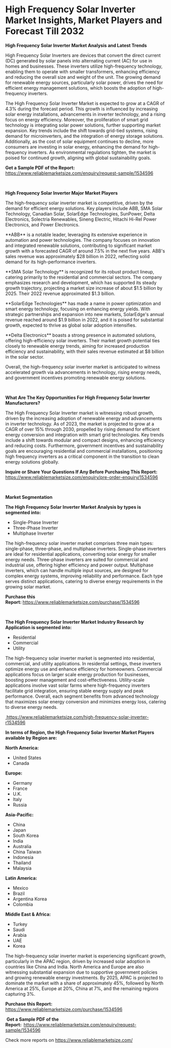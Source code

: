 <p><h1>High Frequency Solar Inverter Market Insights, Market Players and Forecast Till 2032</h1></p><p><strong>High Frequency Solar Inverter Market Analysis and Latest Trends</strong></p>
<p><p>High Frequency Solar Inverters are devices that convert the direct current (DC) generated by solar panels into alternating current (AC) for use in homes and businesses. These inverters utilize high-frequency technology, enabling them to operate with smaller transformers, enhancing efficiency and reducing the overall size and weight of the unit. The growing demand for renewable energy sources, particularly solar power, drives the need for efficient energy management solutions, which boosts the adoption of high-frequency inverters.</p><p>The High Frequency Solar Inverter Market is expected to grow at a CAGR of 4.3% during the forecast period. This growth is influenced by increasing solar energy installations, advancements in inverter technology, and a rising focus on energy efficiency. Moreover, the proliferation of smart grid technology is integrating solar power solutions, further supporting market expansion. Key trends include the shift towards grid-tied systems, rising demand for microinverters, and the integration of energy storage solutions. Additionally, as the cost of solar equipment continues to decline, more consumers are investing in solar energy, enhancing the demand for high-frequency inverters. As environmental regulations tighten, the market is poised for continued growth, aligning with global sustainability goals.</p></p>
<p><strong>Get a Sample PDF of the Report:&nbsp;</strong> <a href="https://www.reliablemarketsize.com/enquiry/request-sample/1534596?utm_campaign=1995&utm_medium=2&utm_source=Github&utm_content=ia&utm_term=17022025&utm_id=high-frequency-solar-inverter">https://www.reliablemarketsize.com/enquiry/request-sample/1534596</a></p>
<p>&nbsp;</p>
<p><strong>High Frequency Solar Inverter Major Market Players</strong></p>
<p><p>The high-frequency solar inverter market is competitive, driven by the demand for efficient energy solutions. Key players include ABB, SMA Solar Technology, Canadian Solar, SolarEdge Technologies, SunPower, Delta Electronics, Solectria Renewables, Sineng Electric, Hitachi Hi-Rel Power Electronics, and Power Electronics.</p><p>**ABB** is a notable leader, leveraging its extensive experience in automation and power technologies. The company focuses on innovation and integrated renewable solutions, contributing to significant market growth with a forecasted CAGR of around 7.5% in the next five years. ABB's sales revenue was approximately $28 billion in 2022, reflecting solid demand for its high-performance inverters.</p><p>**SMA Solar Technology** is recognized for its robust product lineup, catering primarily to the residential and commercial sectors. The company emphasizes research and development, which has supported its steady growth trajectory, projecting a market size increase of about $1.5 billion by 2025. Their 2022 revenue approximated $1.3 billion.</p><p>**SolarEdge Technologies** has made a name in power optimization and smart energy technology, focusing on enhancing energy yields. With strategic partnerships and expansion into new markets, SolarEdge's annual revenue reached around $1.9 billion in 2022, and it is poised for substantial growth, expected to thrive as global solar adoption intensifies.</p><p>**Delta Electronics** boasts a strong presence in automated solutions, offering high-efficiency solar inverters. Their market growth potential ties closely to renewable energy trends, aiming for increased production efficiency and sustainability, with their sales revenue estimated at $8 billion in the solar sector.</p><p>Overall, the high-frequency solar inverter market is anticipated to witness accelerated growth via advancements in technology, rising energy needs, and government incentives promoting renewable energy solutions.</p></p>
<p>&nbsp;</p>
<p><strong>What Are The Key Opportunities For High Frequency Solar Inverter Manufacturers?</strong></p>
<p><p>The High Frequency Solar Inverter market is witnessing robust growth, driven by the increasing adoption of renewable energy and advancements in inverter technology. As of 2023, the market is projected to grow at a CAGR of over 15% through 2030, propelled by rising demand for efficient energy conversion and integration with smart grid technologies. Key trends include a shift towards modular and compact designs, enhancing efficiency and reducing costs. Furthermore, government incentives and sustainability goals are encouraging residential and commercial installations, positioning high frequency inverters as a critical component in the transition to clean energy solutions globally.</p></p>
<p><strong>Inquire or Share Your Questions If Any Before Purchasing This Report:</strong> <a href="https://www.reliablemarketsize.com/enquiry/pre-order-enquiry/1534596?utm_campaign=1995&utm_medium=2&utm_source=Github&utm_content=ia&utm_term=17022025&utm_id=high-frequency-solar-inverter">https://www.reliablemarketsize.com/enquiry/pre-order-enquiry/1534596</a></p>
<p>&nbsp;</p>
<p><strong>Market Segmentation</strong></p>
<p><strong>The High Frequency Solar Inverter Market Analysis by types is segmented into:</strong></p>
<p><ul><li>Single-Phase Inverter</li><li>Three-Phase Inverter</li><li>Multiphase Inverter</li></ul></p>
<p><p>The high-frequency solar inverter market comprises three main types: single-phase, three-phase, and multiphase inverters. Single-phase inverters are ideal for residential applications, converting solar energy for smaller energy needs. Three-phase inverters are suited for commercial and industrial use, offering higher efficiency and power output. Multiphase inverters, which can handle multiple input sources, are designed for complex energy systems, improving reliability and performance. Each type serves distinct applications, catering to diverse energy requirements in the growing solar market.</p></p>
<p><strong>Purchase this Report:&nbsp;</strong><a href="https://www.reliablemarketsize.com/purchase/1534596?utm_campaign=1995&utm_medium=2&utm_source=Github&utm_content=ia&utm_term=17022025&utm_id=high-frequency-solar-inverter">https://www.reliablemarketsize.com/purchase/1534596</a></p>
<p>&nbsp;</p>
<p><strong>The High Frequency Solar Inverter Market Industry Research by Application is segmented into:</strong></p>
<p><ul><li>Residential</li><li>Commercial</li><li>Utility</li></ul></p>
<p><p>The high-frequency solar inverter market is segmented into residential, commercial, and utility applications. In residential settings, these inverters optimize energy use and enhance efficiency for homeowners. Commercial applications focus on larger scale energy production for businesses, boosting power management and cost-effectiveness. Utility-scale applications involve vast solar farms where high-frequency inverters facilitate grid integration, ensuring stable energy supply and peak performance. Overall, each segment benefits from advanced technology that maximizes solar energy conversion and minimizes energy loss, catering to diverse energy needs.</p></p>
<p><a href="https://www.reliablemarketsize.com/high-frequency-solar-inverter-r1534596?utm_campaign=1995&utm_medium=2&utm_source=Github&utm_content=ia&utm_term=17022025&utm_id=high-frequency-solar-inverter">&nbsp;https://www.reliablemarketsize.com/high-frequency-solar-inverter-r1534596</a></p>
<p><strong>In terms of Region, the High Frequency Solar Inverter Market Players available by Region are:</strong></p>
<p>
    <p> <strong> North America: </strong>
        <ul>
            <li>United States</li>
            <li>Canada</li>
        </ul>
        </p> 
    <p> <strong> Europe: </strong>
        <ul>
            <li>Germany</li>
            <li>France</li>
            <li>U.K.</li>
            <li>Italy</li>
            <li>Russia</li>
        </ul>
        </p> 
    <p> <strong> Asia-Pacific: </strong>
        <ul>
            <li>China</li>
            <li>Japan</li>
            <li>South Korea</li>
            <li>India</li>
            <li>Australia</li>
            <li>China Taiwan</li>
            <li>Indonesia</li>
            <li>Thailand</li>
            <li>Malaysia</li>
        </ul>
        </p> 
    <p> <strong> Latin America: </strong>
        <ul>
            <li>Mexico</li>
            <li>Brazil</li>
            <li>Argentina Korea</li>
            <li>Colombia</li>
        </ul>
        </p> 
    <p> <strong> Middle East & Africa: </strong>
        <ul>
            <li>Turkey</li>
            <li>Saudi</li>
            <li>Arabia</li>
            <li>UAE</li>
            <li>Korea</li>
        </ul>
    </p>
    </p>
<p><p>The high-frequency solar inverter market is experiencing significant growth, particularly in the APAC region, driven by increased solar adoption in countries like China and India. North America and Europe are also witnessing substantial expansion due to supportive government policies and growing renewable energy investments. By 2025, APAC is projected to dominate the market with a share of approximately 45%, followed by North America at 25%, Europe at 20%, China at 7%, and the remaining regions capturing 3%.</p></p>
<p><strong>Purchase this Report: </strong><a href="https://www.reliablemarketsize.com/purchase/1534596?utm_campaign=1995&utm_medium=2&utm_source=Github&utm_content=ia&utm_term=17022025&utm_id=high-frequency-solar-inverter">https://www.reliablemarketsize.com/purchase/1534596</a></p>
<p>&nbsp;<strong>Get a Sample PDF of the Report:&nbsp;&nbsp;</strong><a href="https://www.reliablemarketsize.com/enquiry/request-sample/1534596?utm_campaign=1995&utm_medium=2&utm_source=Github&utm_content=ia&utm_term=17022025&utm_id=high-frequency-solar-inverter">https://www.reliablemarketsize.com/enquiry/request-sample/1534596</a></p>
<p><strong></strong></p>
<p>Check more reports on <a href="https://www.reliablemarketsize.com/?utm_campaign=1995&utm_medium=2&utm_source=Github&utm_content=ia&utm_term=17022025&utm_id=high-frequency-solar-inverter">https://www.reliablemarketsize.com/</a></p>